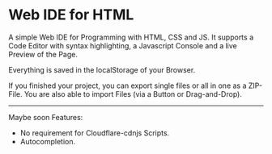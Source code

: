 # Web IDE for HTML
A simple Web IDE for Programming with HTML, CSS and JS. It supports a Code Editor with syntax highlighting, a Javascript Console and a live Preview of the Page.

Everything is saved in the localStorage of your Browser.

If you finished your project, you can export single files or all in one as a ZIP-File. You are also able to import Files (via a Button or Drag-and-Drop).

---------------

Maybe soon Features:
- No requirement for Cloudflare-cdnjs Scripts.
- Autocompletion.
